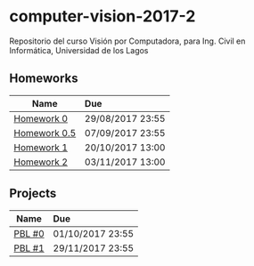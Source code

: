 # computer-vision-2017-2
Repositorio del curso Visión por Computadora, para Ing. Civil en Informática, Universidad de los Lagos


## Homeworks
| Name        | Due        
| ------------- |:-------------
| [Homework 0](homeworks/0/) | 29/08/2017 23:55
| [Homework 0.5](homeworks/0.5/) | 07/09/2017 23:55
| [Homework 1](homeworks/1/) | 20/10/2017 13:00
| [Homework 2](homeworks/2/) | 03/11/2017 13:00

## Projects
| Name        | Due        
| ------------- |:-------------
| [PBL #0](projects/0/) | 01/10/2017 23:55
| [PBL #1](projects/1/) | 29/11/2017 23:55

